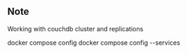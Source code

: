 ## Note
Working with couchdb cluster and replications

docker compose config
docker compose config --services